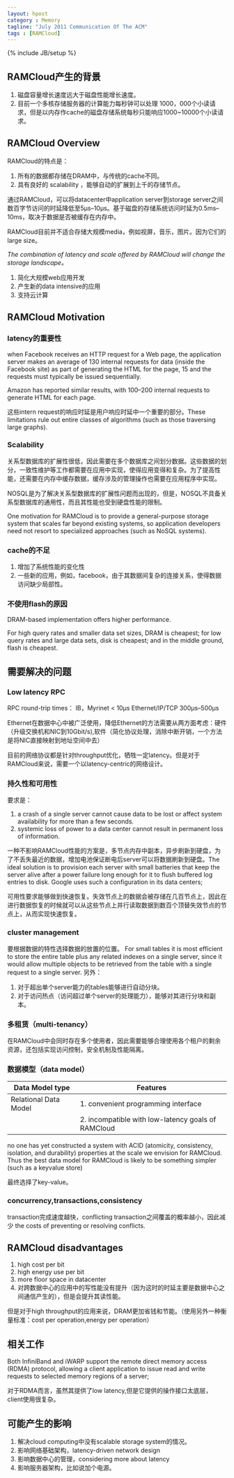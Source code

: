```yaml
---
layout: hpost
category : Memory
tagline: "July 2011 Communication Of The ACM"
tags : [RAMCloud]
---
```

{% include JB/setup %}

## RAMCloud产生的背景
1. 磁盘容量增长速度远大于磁盘性能增长速度。
2. 目前一个多核存储服务器的计算能力每秒钟可以处理 1000，000个小读请求，但是以内存作cache的磁盘存储系统每秒只能响应1000~10000个小读请求。

## RAMCloud Overview
RAMCloud的特点是：
1. 所有的数据都存储在DRAM中，与传统的cache不同。
2. 具有良好的 scalability ，能够自动的扩展到上千的存储节点。

通过RAMCloud，可以将datacenter中application server到storage server之间数百字节访问的时延降低至5μs–10μs。基于磁盘的存储系统访问时延为0.5ms–10ms，取决于数据是否被缓存在内存中。

RAMCloud目前并不适合存储大规模media，例如视屏，音乐，图片。因为它们的large size。

_The combination of latency and scale offered by RAMCloud will change the storage landscape。_
1. 简化大规模web应用开发
2. 产生新的data intensive的应用
3. 支持云计算

## RAMCloud Motivation
### latency的重要性
when Facebook receives an HTTP request for a Web page, the application server makes an average of 130 internal requests for data (inside the Facebook site) as part of generating the HTML for the page, 15 and the requests must typically be issued sequentially.

Amazon has reported similar results, with 100–200 internal requests to generate HTML for each page.

这些intern request的响应时延是用户响应时延中一个重要的部分。These limitations rule out entire classes of algorithms (such as those traversing large graphs).

### Scalability
关系型数据库的扩展性很低，因此需要在多个数据库之间划分数据。这些数据的划分，一致性维护等工作都需要在应用中实现，使得应用变得和复杂。为了提高性能，还需要在内存中缓存数据，缓存涉及的管理操作也需要在应用程序中实现。

NOSQL是为了解决关系型数据库的扩展性问题而出现的，但是，NOSQL不具备关系型数据库的通用性，而且其性能也受到硬盘性能的限制。

One motivation for RAMCloud is to provide a general-purpose storage system that scales far beyond existing systems, so application developers need not resort to specialized approaches (such as NoSQL systems).

### cache的不足
1. 增加了系统性能的变化性
2. 一些新的应用，例如，facebook，由于其数据间复杂的连接关系，使得数据访问缺少局部性。

### 不使用flash的原因
DRAM-based implementation offers higher performance.

 For  high  query rates and smaller data set sizes, DRAM is cheapest; for low query rates and large data sets, disk is cheapest; and in the middle ground, flash is cheapest.

## 需要解决的问题
### Low latency RPC
RPC round-trip times：
IB，Myrinet < 10μs
Ethernet/IP/TCP 300μs–500μs

Ethernet在数据中心中被广泛使用，降低Ethernet的方法需要从两方面考虑：硬件（升级交换机和NIC到10Gbit/s),软件（简化协议处理，消除中断开销，一个方法是将NIC直接映射到地址空间中去）

目前的网络协议都是针对throughput优化，牺牲一定latency。但是对于RAMCloud来说，需要一个以latency-centric的网络设计。

### 持久性和可用性
要求是：
1. a crash of a single server cannot cause data to be lost or affect system availability for more than a few seconds.
2. systemic loss of power to a data center cannot result in permanent loss of information.

一种不影响RAMCloud性能的方案是，多节点内存中副本，异步刷新到硬盘，为了不丢失最近的数据，增加电池保证断电后server可以将数据刷新到硬盘。The ideal solution is to provision each server with small batteries that keep the server alive after a power failure long enough for it to flush buffered log entries to disk. Google uses such a configuration in its data centers;

可用性要求能够做到快速恢复。失效节点上的数据会被存储在几百节点上，因此在进行数据恢复的时候就可以从这些节点上并行读取数据到数百个顶替失效节点的节点上，从而实现快速恢复。

### cluster management
要根据数据的特性选择数据的放置的位置。
For small tables it is most efficient to store the entire table plus any related indexes on a single server, since it would allow multiple objects to be retrieved from the table with a single request to a single server.
另外：
1. 对于超出单个server能力的tables能够进行自动分块。
2. 对于访问热点（访问超过单个server的处理能力），能够对其进行分块和副本。

### 多租赁（multi-tenancy）
在RAMCloud中会同时存在多个使用者，因此需要能够合理使用各个租户的剩余资源，还包括实现访问控制，安全机制及性能隔离。

### 数据模型（data model）
| Data Model type       | Features                                           |
|-----------------------|----------------------------------------------------|
| Relational Data Model | 1. convenient programming interface                |
|                       | 2. incompatible with low-latency goals of RAMCloud |

 no one has yet constructed a system with ACID (atomicity, consistency, isolation, and durability) properties at the scale we envision for RAMCloud. Thus the best data model for RAMCloud is likely to be something simpler (such as a keyvalue store)

最终选择了key-value。

### concurrency,transactions,consistency
transaction完成速度越快，conflicting transaction之间覆盖的概率越小，因此减少 the costs of preventing or resolving conflicts.

## RAMCloud disadvantages
1. high cost per bit
2. high energy use per bit
3. more floor space in datacenter
4. 对跨数据中心的应用中的写性能没有提升（因为这时的时延主要是数据中心之间通信产生的），但是会提升其读性能。

但是对于high throughput的应用来说，DRAM更加省钱和节能。（使用另外一种衡量标准：cost per operation,energy per operation）

## 相关工作
Both InfiniBand and iWARP support the remote direct memory access (RDMA) protocol, allowing a client application to issue read and write requests to selected memory regions of a server;

对于RDMA而言，虽然其提供了low latency,但是它提供的操作接口太底层，client使用很复杂。

## 可能产生的影响
1. 解决cloud computing中没有scalable storage system的情况。
2. 影响网络基础架构，latency-driven network design
3. 影响数据中心的管理，considering more about latency
4. 影响服务器架构，比如说加个电源。
